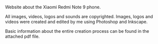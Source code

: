 Website about the Xiaomi Redmi Note 9 phone.

All images, videos, logos and sounds are copyrighted. Images, logos and videos were created and edited by me using Photoshop and Inkscape.

Basic information about the entire creation process can be found in the attached pdf file.